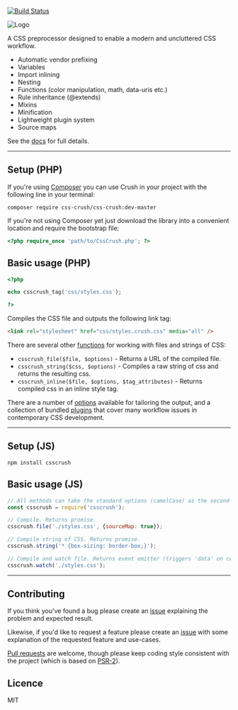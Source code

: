 [![Build Status](https://travis-ci.org/peteboere/css-crush.svg)](https://travis-ci.org/peteboere/css-crush)

<img src="http://the-echoplex.net/csscrush/images/css-crush-external.svg?v=2" alt="Logo"/>

A CSS preprocessor designed to enable a modern and uncluttered CSS workflow.

* Automatic vendor prefixing
* Variables
* Import inlining
* Nesting
* Functions (color manipulation, math, data-uris etc.)
* Rule inheritance (@extends)
* Mixins
* Minification
* Lightweight plugin system
* Source maps

See the [docs](http://the-echoplex.net/csscrush) for full details.

********************************

## Setup (PHP)

If you're using [Composer](http://getcomposer.org) you can use Crush in your project with the following line in your terminal:

```shell
composer require css-crush/css-crush:dev-master
```

If you're not using Composer yet just download the library into a convenient location and require the bootstrap file:

```php
<?php require_once 'path/to/CssCrush.php'; ?>
```

## Basic usage (PHP)

```php
<?php

echo csscrush_tag('css/styles.css');

?>
```

Compiles the CSS file and outputs the following link tag:

```html
<link rel="stylesheet" href="css/styles.crush.css" media="all" />
```

There are several other [functions](http://the-echoplex.net/csscrush#api) for working with files and strings of CSS:

* `csscrush_file($file, $options)` - Returns a URL of the compiled file.
* `csscrush_string($css, $options)` - Compiles a raw string of css and returns the resulting css.
* `csscrush_inline($file, $options, $tag_attributes)` - Returns compiled css in an inline style tag.

There are a number of [options](http://the-echoplex.net/csscrush#api--options) available for tailoring the output, and a collection of bundled [plugins](http://the-echoplex.net/csscrush#plugins) that cover many workflow issues in contemporary CSS development.

********************************

## Setup (JS)

```shell
npm install csscrush
```

## Basic usage (JS)

```js
// All methods can take the standard options (camelCase) as the second argument.
const csscrush = require('csscrush');

// Compile. Returns promise.
csscrush.file('./styles.css', {sourceMap: true});

// Compile string of CSS. Returns promise.
csscrush.string('* {box-sizing: border-box;}');

// Compile and watch file. Returns event emitter (triggers 'data' on compile).
csscrush.watch('./styles.css');
```

********************************

## Contributing

If you think you've found a bug please create an [issue](https://github.com/peteboere/css-crush/issues) explaining the problem and expected result.

Likewise, if you'd like to request a feature please create an [issue](https://github.com/peteboere/css-crush/issues) with some explanation of the requested feature and use-cases.

[Pull requests](https://help.github.com/articles/using-pull-requests) are welcome, though please keep coding style consistent with the project (which is based on [PSR-2](https://github.com/php-fig/fig-standards/blob/master/accepted/PSR-2-coding-style-guide.md)).


## Licence

MIT
